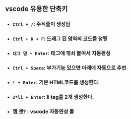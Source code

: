 ## vscode 유용한 단축키

- ### `Ctrl + /`: 주석줄이 생성됨

- ### `Ctrl + K + F`: 드래그 된 영역의 코드를 정렬

- ### `태그 명 + Enter`: 태그에 꺾쇠 붙여서 자동완성

- ### `Ctrl + Space`: 부가기능 있으면 아래에 자동으로 추천

- ### `! + Enter`: 기본 HTML코드를 생성한다.

- ### `2*li + Enter`: li tag를 2개 생성한다.

- ### 엠 앳? : vscode 자동완성 툴

